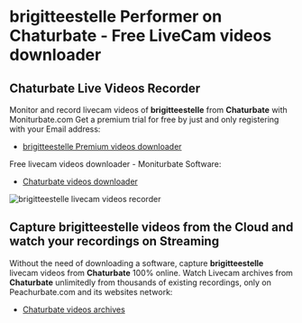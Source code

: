 # brigitteestelle Performer on Chaturbate - Free LiveCam videos downloader

## Chaturbate Live Videos Recorder

Monitor and record livecam videos of **brigitteestelle** from **Chaturbate** with Moniturbate.com
Get a premium trial for free by just and only registering with your Email address:
* [brigitteestelle Premium videos downloader](https://moniturbate.com/request-demo-licence-key.html)

Free livecam videos downloader - Moniturbate Software:
* [Chaturbate videos downloader](https://moniturbate.com/moniturbate-download-software.html)

![brigitteestelle livecam videos recorder](https://peachurnet.com/templates/moniturbate-software.png)


## Capture brigitteestelle videos from the Cloud and watch your recordings on Streaming

Without the need of downloading a software, capture **brigitteestelle** livecam videos from **Chaturbate** 100% online.
Watch Livecam archives from **Chaturbate** unlimitedly from thousands of existing recordings, only on Peachurbate.com and its websites network:
* [Chaturbate videos archives](https://peachurnet.com/)
